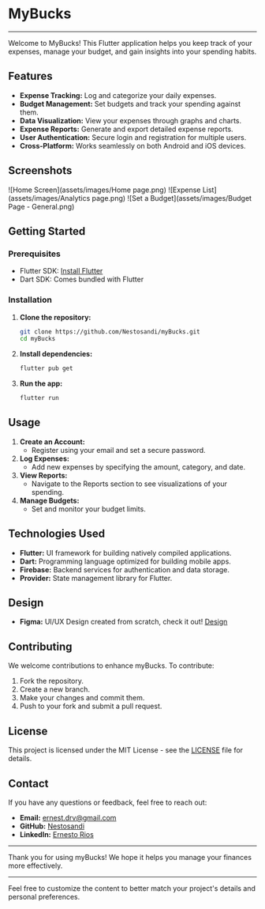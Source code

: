 # MyBucks
---
Welcome to MyBucks! This Flutter application helps you keep track of your expenses, manage your budget, and gain insights into your spending habits.

## Features

- **Expense Tracking:** Log and categorize your daily expenses.
- **Budget Management:** Set budgets and track your spending against them.
- **Data Visualization:** View your expenses through graphs and charts.
- **Expense Reports:** Generate and export detailed expense reports.
- **User Authentication:** Secure login and registration for multiple users.
- **Cross-Platform:** Works seamlessly on both Android and iOS devices.

## Screenshots

![Home Screen](assets/images/Home page.png)
![Expense List](assets/images/Analytics page.png)
![Set a Budget](assets/images/Budget Page - General.png)

## Getting Started

### Prerequisites

- Flutter SDK: [Install Flutter](https://flutter.dev/docs/get-started/install)
- Dart SDK: Comes bundled with Flutter

### Installation

1. **Clone the repository:**

   ```bash
   git clone https://github.com/Nestosandi/myBucks.git
   cd myBucks
   ```

2. **Install dependencies:**

   ```bash
   flutter pub get
   ```

3. **Run the app:**

   ```bash
   flutter run
   ```

## Usage

1. **Create an Account:**
   - Register using your email and set a secure password.
2. **Log Expenses:**
   - Add new expenses by specifying the amount, category, and date.
3. **View Reports:**
   - Navigate to the Reports section to see visualizations of your spending.
4. **Manage Budgets:**
   - Set and monitor your budget limits.

## Technologies Used

- **Flutter:** UI framework for building natively compiled applications.
- **Dart:** Programming language optimized for building mobile apps.
- **Firebase:** Backend services for authentication and data storage.
- **Provider:** State management library for Flutter.

## Design
- **Figma:** UI/UX Design created from scratch, check it out! [Design](https://www.figma.com/proto/ckntgD5j5l34zT1elYtvUg/myBucks?node-id=1-2&scaling=scale-down&content-scaling=fixed&page-id=0%3A1&starting-point-node-id=1%3A13)

## Contributing

We welcome contributions to enhance myBucks. To contribute:

1. Fork the repository.
2. Create a new branch.
3. Make your changes and commit them.
4. Push to your fork and submit a pull request.

## License

This project is licensed under the MIT License - see the [LICENSE](LICENSE) file for details.

## Contact

If you have any questions or feedback, feel free to reach out:

- **Email:** ernest.drv@gmail.com
- **GitHub:** [Nestosandi](https://github.com/nestosandi)
- **LinkedIn:** [Ernesto Rios](www.linkedin.com/in/ernestodavidriosvargas)

---

Thank you for using myBucks! We hope it helps you manage your finances more effectively.

---

Feel free to customize the content to better match your project's details and personal preferences.
